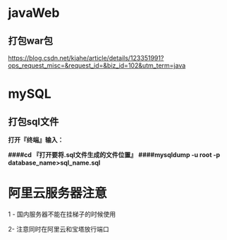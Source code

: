 # javaWeb

## 打包war包

https://blog.csdn.net/kjahe/article/details/123351991?ops_request_misc=&request_id=&biz_id=102&utm_term=java

# mySQL

## 打包sql文件

**打开『终端』输入：**

**\####cd 『打开要将.sql文件生成的文件位置』**
**\####mysqldump -u root -p database_name>sql_name.sql**

# 阿里云服务器注意

1 - 国内服务器不能在挂梯子的时候使用

2- 注意同时在阿里云和宝塔放行端口